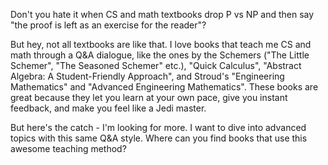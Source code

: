 Don't you hate it when CS and math textbooks drop P vs NP and then say "the proof is left as an exercise for the reader"?

But hey, not all textbooks are like that. I love books that teach me CS and math through a Q&A dialogue, like the ones by the Schemers ("The Little Schemer", "The Seasoned Schemer" etc.), "Quick Calculus", "Abstract Algebra: A Student-Friendly Approach", and Stroud's "Engineering Mathematics" and "Advanced Engineering Mathematics". These books are great because they let you learn at your own pace, give you instant feedback, and make you feel like a Jedi master. 

But here's the catch - I'm looking for more. I want to dive into advanced topics with this same Q&A style. Where can you find books that use this awesome teaching method?
